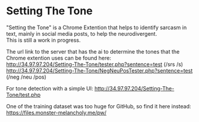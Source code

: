 # Setting The Tone
"Setting the Tone" is a Chrome Extention that helps to identify sarcasm in text, mainly in social media posts, to help the neurodivergent. <br>
This is still a work in progress. <br>

The url link to the server that has the ai to determine the tones that the Chrome extention uses can be found here: <br>
http://34.97.97.204/Setting-The-Tone/tester.php?sentence=test (/srs /s) <br>
http://34.97.97.204/Setting-The-Tone/NegNeuPosTester.php?sentence=test (/neg /neu /pos) <br>

For tone detection with a simple UI: http://34.97.97.204/Setting-The-Tone/test.php

One of the training dataset was too huge for GitHub, so find it here instead: https://files.monster-melancholy.me/pw/
